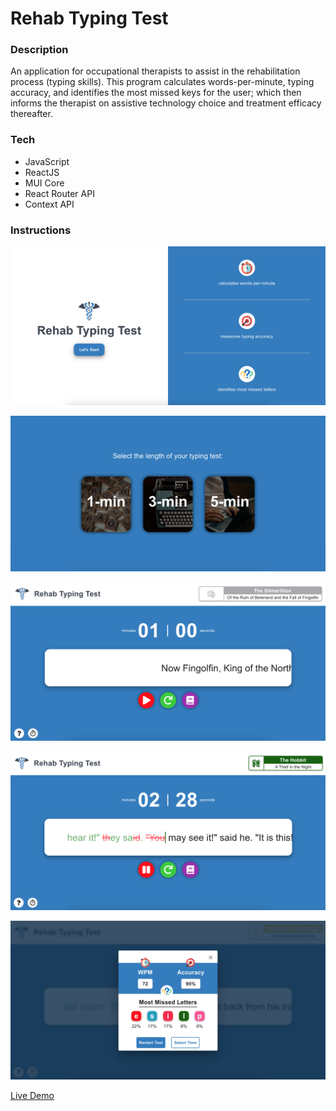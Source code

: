 # Rehab Typing Test

### Description

An application for occupational therapists to assist in the rehabilitation process (typing skills). This program calculates words-per-minute, typing accuracy, and identifies the most missed keys for the user; which then informs the therapist on assistive technology choice and treatment efficacy thereafter.

### Tech

* JavaScript
* ReactJS
* MUI Core
* React Router API
* Context API

### Instructions

![Home](/src/assets/images/project-images/rehab-home.png)

![Select](/src/assets/images/project-images/rehab-select.png)

![Test](/src/assets/images/project-images/rehab-test.png)

![Typing](/src/assets/images/project-images/rehab-typing.png)

![Results](/src/assets/images/project-images/rehab-results.png)

[Live Demo](https://rehabtypingtest.com)

